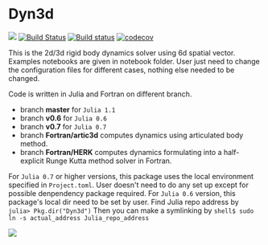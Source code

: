 # Dyn3d

[![](https://img.shields.io/badge/docs-latest-blue.svg)](https://ruizhi92.github.io/Dyn3d.jl/latest)
[![Build Status](https://travis-ci.org/ruizhi92/Dyn3d.jl.png?branch=master)](https://travis-ci.org/ruizhi92/Dyn3d.jl)
[![Build status](https://ci.appveyor.com/api/projects/status/0ykpxm3e8rftro6m/branch/master?svg=true)](https://ci.appveyor.com/project/ruizhi92/dyn3d-jl/branch/master)
[![codecov](https://codecov.io/gh/ruizhi92/Dyn3d.jl/branch/master/graph/badge.svg)](https://codecov.io/gh/ruizhi92/Dyn3d.jl)

This is the 2d/3d rigid body dynamics solver using 6d spatial vector. Examples notebooks
are given in notebook folder. User just need to change the configuration files
for different cases, nothing else needed to be changed.

Code is written in Julia and Fortran on different branch.

- branch **master** for `Julia 1.1`
- branch **v0.6** for `Julia 0.6`
- branch **v0.7** for `Julia 0.7`
- branch **Fortran/artic3d** computes dynamics using articulated body method.
- branch **Fortran/HERK** computes dynamics formulating into a half-explicit Runge Kutta method solver in Fortran.

For `Julia 0.7` or higher versions, this package uses the local environment specified
in `Project.toml`. User doesn't need to do any set up except for possible denpendency
package required. For `Julia 0.6` version, this package's local dir need to be set by user.
Find Julia repo address by
`julia> Pkg.dir("Dyn3d")`
Then you can make a symlinking by
`shell$ sudo ln -s actual_address Julia_repo_address`


![](https://github.com/ruizhi92/Dyn3d.jl/raw/master/example_gif.gif)

